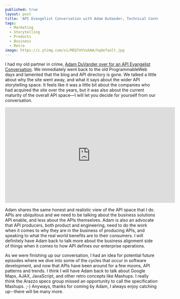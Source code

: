 ```yaml
---
published: true
layout: post
title: 'API Evangelist Conversation with Adam DuVander, Technical Content Strategist at EveryDeveloper'
tags:
  - Marketing
  - Storytelling
  - Products
  - Business
  - Retro
image: https://i.ytimg.com/vi/MEQ7UtVuXAA/hqdefault.jpg
---
```

I had my old partner in crime, [Adam DuVander over for an API Evangelist Conversation](https://conversations.apievangelist.com/sessions/2024-09-10-adam-duvander-everydeveloper.html). We immediately went back to the old ProgrammableWeb days and lamented that the blog and API directory is gone. We talked a little about why the site went away, and what it says about the wider API storytelling space. It feels like it was a little bit about the companies who had acquired the site over the years, but it was also about the current maturity of the overall API space—I will let you decide for yourself from our conversation.

<center><iframe width="560" height="315" src="https://www.youtube.com/embed/MEQ7UtVuXAA?si=03MauKIIIJ__DeW7" title="YouTube video player" frameborder="0" allow="accelerometer; autoplay; clipboard-write; encrypted-media; gyroscope; picture-in-picture; web-share" referrerpolicy="strict-origin-when-cross-origin" allowfullscreen></iframe></center>

Adam shares the same honest and realistic view of the API space that I do. APIs are ubiquitous and we need to be talking about the business solutions API enable, and less about the APIs themselves. Adam is also an advocate that API producers, both product and engineering, need to do the work when it comes to why they are in the business of producing APIs, and speaking to what the real world benefits are to their consumers. I will definitely have Adam back to talk more about the business alignment side of things when it comes to how API defines our enterprise operations.

As we were finishing up our conversation, I had an idea for potential future episodes where we dive into some of the cycles that occur in software development, and now that APIs have been around for a few moons, API patterns and trends. I think I will have Adam back to talk about Google Maps, AJAX, JavaScript, and other retro concepts like Mashups. I really think the Arazzo specs group missed an opportunity to call the specification Mashups. ;-) Anyways, thanks for coming by Adam, I always enjoy catching up--there will be many more.